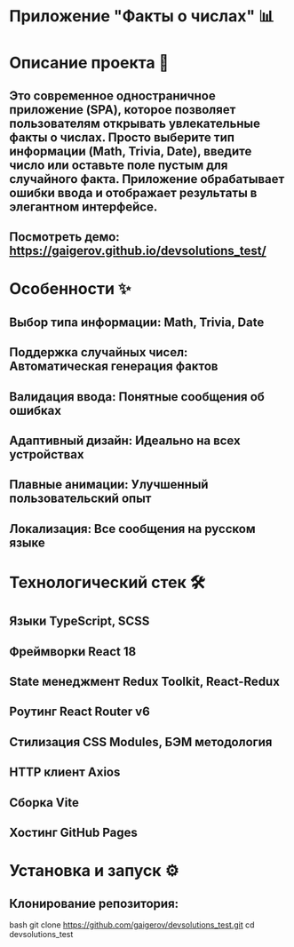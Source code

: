 # Приложение "Факты о числах" 📊

# Описание проекта 🚀
## Это современное одностраничное приложение (SPA), которое позволяет пользователям открывать увлекательные факты о числах. Просто выберите тип информации (Math, Trivia, Date), введите число или оставьте поле пустым для случайного факта. Приложение обрабатывает ошибки ввода и отображает результаты в элегантном интерфейсе.

## Посмотреть демо: https://gaigerov.github.io/devsolutions_test/

# Особенности ✨
## Выбор типа информации: Math, Trivia, Date
## Поддержка случайных чисел: Автоматическая генерация фактов
## Валидация ввода: Понятные сообщения об ошибках
## Адаптивный дизайн: Идеально на всех устройствах
## Плавные анимации: Улучшенный пользовательский опыт
## Локализация: Все сообщения на русском языке


# Технологический стек 🛠️

## Языки	TypeScript, SCSS
## Фреймворки	React 18
## State менеджмент	Redux Toolkit, React-Redux
## Роутинг	React Router v6
## Стилизация	CSS Modules, БЭМ методология
## HTTP клиент	Axios
## Сборка	Vite
## Хостинг	GitHub Pages


# Установка и запуск ⚙️
## Клонирование репозитория:

bash
git clone https://github.com/gaigerov/devsolutions_test.git
cd devsolutions_test
